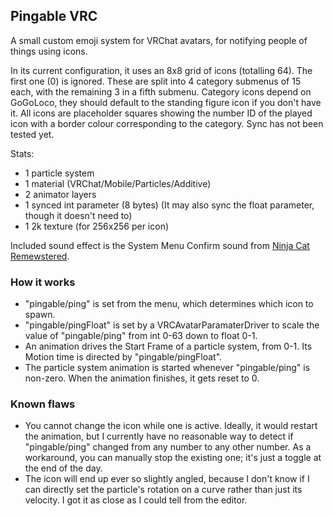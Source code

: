 ## Pingable VRC

A small custom emoji system for VRChat avatars, for notifying people of things using icons.

In its current configuration, it uses an 8x8 grid of icons (totalling 64). The first one (0) is ignored.
These are split into 4 category submenus of 15 each, with the remaining 3 in a fifth submenu. Category icons depend on GoGoLoco, they should default to the standing figure icon if you don't have it.
All icons are placeholder squares showing the number ID of the played icon with a border colour corresponding to the category. Sync has not been tested yet.

Stats:
- 1 particle system
- 1 material (VRChat/Mobile/Particles/Additive)
- 2 animator layers
- 1 synced int parameter (8 bytes) (It may also sync the float parameter, though it doesn't need to)
- 1 2k texture (for 256x256 per icon)

Included sound effect is the System Menu Confirm sound from [Ninja Cat Remewstered](https://pixelshock.itch.io/ninja-cat-remewstered).

### How it works
- "pingable/ping" is set from the menu, which determines which icon to spawn.
- "pingable/pingFloat" is set by a VRCAvatarParamaterDriver to scale the value of "pingable/ping" from int 0-63 down to float 0-1.
- An animation drives the Start Frame of a particle system, from 0-1. Its Motion time is directed by "pingable/pingFloat".
- The particle system animation is started whenever "pingable/ping" is non-zero. When the animation finishes, it gets reset to 0.

### Known flaws
- You cannot change the icon while one is active. Ideally, it would restart the animation, but I currently have no reasonable way to detect if "pingable/ping" changed from any number to any other number. As a workaround, you can manually stop the existing one; it's just a toggle at the end of the day.
- The icon will end up ever so slightly angled, because I don't know if I can directly set the particle's rotation on a curve rather than just its velocity. I got it as close as I could tell from the editor.
